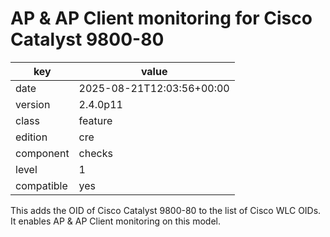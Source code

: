 [//]: # (werk v2)
# AP & AP Client monitoring for Cisco Catalyst 9800-80

key        | value
---------- | ---
date       | 2025-08-21T12:03:56+00:00
version    | 2.4.0p11
class      | feature
edition    | cre
component  | checks
level      | 1
compatible | yes

This adds the OID of Cisco Catalyst 9800-80 to the list of Cisco WLC OIDs.
It enables AP & AP Client monitoring on this model.
